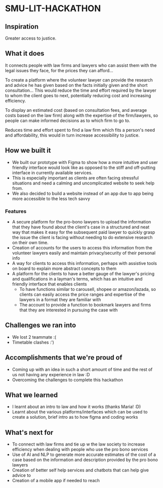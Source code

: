 # SMU-LIT-HACKATHON
## Inspiration

Greater access to justice. 

## What it does

It connects people with law firms and lawyers who can assist them with the legal issues they face, for the prices they can afford… 

To create a platform where the volunteer lawyer can provide the research and advice he has given based on the facts initially given and the short consultation… This would reduce the time and effort required by the lawyer to whom the client goes to next, potentially reducing cost and increasing efficiency. 

To display an estimated cost (based on consultation fees, and average costs based on the law firm) along with the expertise of the firm/lawyers, so people can make informed decisions as to which firm to go to. 

Reduces time and effort spent to find a law firm which fits a person's need and affordability, this would in turn increase accessibility to justice.

## How we built it
* We built our prototype with Figma to show how a more intuitive and user friendly interface would look like as opposed to the stiff and off-putting interface in currently available services.
* This is especially important as clients are often facing stressful situations and need a calming and uncomplicated website to seek help from. 
* We also decided to build a website instead of an app due to app being more accessible to the less tech savvy

### Features
* A secure platform for the pro-bono lawyers to upload the information that they have found about the client's case in a structured and neat way that makes it easy for the subsequent paid lawyer to quickly grasp the issue the client is facing without needing to do extensive research on their own time. 
* Creation of accounts for the users to access this information from the volunteer lawyers easily and maintain privacy/security of their personal info
* A way for clients to access this information, perhaps with assistive tools on board to explain more abstract concepts to them
* A platform for the clients to have a better gauge of the lawyer's pricing and qualifications in a layman's terms, which has an intuitive and friendly interface that enables clients 
    * To have functions similar to carousell, shopee or amazon/lazada, so clients can easily access the price ranges and expertise of the lawyers in a format they are familiar with
    * The account to provide a function to bookmark lawyers and firms that they are interested in pursuing the case with

## Challenges we ran into
* We lost 2 teammate :(
* Timetable clashes :')

## Accomplishments that we're proud of
* Coming up with an idea in such a short amount of time and the rest of us not having any experience in law :D
* Overcoming the challenges to complete this hackathon

## What we learned
* I learnt about an intro to law and how it works (thanks Maria! :D)
* Learnt about the various platforms/interfaces which can be used to create a solution, brief intro as to how figma and coding works

## What's next for 
* To connect with law firms and tie up w the law society to increase efficiency when dealing with people who use the pro bono services
* Use of AI and NLP to generate more accurate estimates of the cost of a case based on the information and description provided by the pro bono lawyers
* Creation of better self help services and chatbots that can help give advice to 
* Creation of a mobile app if needed to reach 
